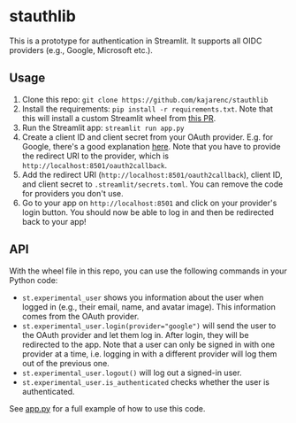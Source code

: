 # stauthlib

This is a prototype for authentication in Streamlit. It supports all OIDC providers (e.g., Google, Microsoft etc.).

## Usage

1. Clone this repo: `git clone https://github.com/kajarenc/stauthlib`
2. Install the requirements: `pip install -r requirements.txt`. Note that this will install a custom Streamlit wheel from [this PR](https://github.com/streamlit/streamlit/pull/8786/files).
3. Run the Streamlit app: `streamlit run app.py`
4. Create a client ID and client secret from your OAuth provider. E.g. for Google, there's a good explanation [here](https://developers.google.com/identity/gsi/web/guides/get-google-api-clientid). Note that you have to provide the redirect URI to the provider, which is `http://localhost:8501/oauth2callback`.
5. Add the redirect URI (`http://localhost:8501/oauth2callback`), client ID, and client secret to `.streamlit/secrets.toml`. You can remove the code for providers you don't use.
6. Go to your app on `http://localhost:8501` and click on your provider's login button. You should now be able to log in and then be redirected back to your app!

## API

With the wheel file in this repo, you can use the following commands in your Python code:

- `st.experimental_user` shows you information about the user when logged in (e.g., their email, name, and avatar image). This information comes from the OAuth provider.
- `st.experimental_user.login(provider="google")` will send the user to the OAuth provider and let them log in. After login, they will be redirected to the app. Note that a user can only be signed in with one provider at a time, i.e. logging in with a different provider will log them out of the previous one.
- `st.experimental_user.logout()` will log out a signed-in user.
- `st.experimental_user.is_authenticated` checks whether the user is authenticated.

See [app.py](https://github.com/kajarenc/stauthlib/blob/main/app.py) for a full example of how to use this code.
